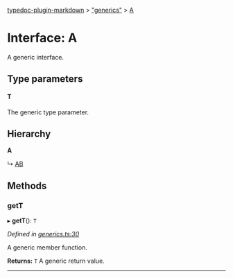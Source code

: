 [typedoc-plugin-markdown](../README.md) > ["generics"](../modules/_generics_.md) > [A](../interfaces/_generics_.a.md)

# Interface: A

A generic interface.

## Type parameters
#### T 

The generic type parameter.

## Hierarchy

**A**

↳  [AB](_generics_.ab.md)

## Methods

<a id="gett"></a>

###  getT

▸ **getT**(): `T`

*Defined in [generics.ts:30](https://github.com/tgreyjs/typedoc-plugin-markdown/blob/master/tests/src/generics.ts#L30)*

A generic member function.

**Returns:** `T`
A generic return value.

___

